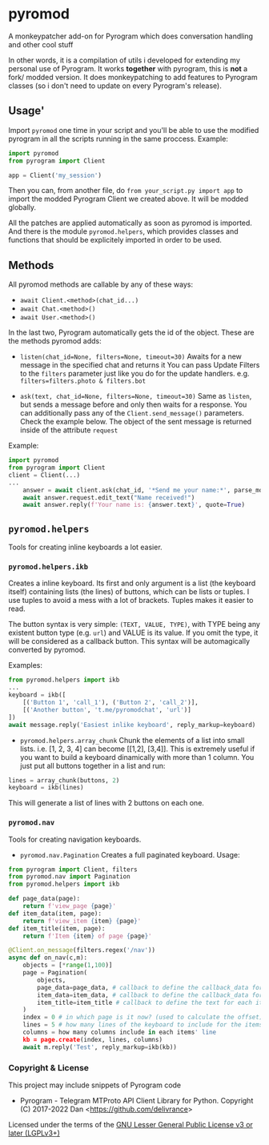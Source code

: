 # pyromod
A monkeypatcher add-on for Pyrogram which does conversation handling and other cool stuff

In other words, it is a compilation of utils i developed for extending my personal use of Pyrogram.
It works **together** with pyrogram, this is **not** a fork/ modded version. It does monkeypatching to add features to Pyrogram classes (so i don't need to update on every Pyrogram's release).

## Usage'   
Import `pyromod` one time in your script and you'll be able to use the modified pyrogram in all the scripts running in the same proccess. Example:
```python
import pyromod
from pyrogram import Client

app = Client('my_session')
```

Then you can, from another file, do `from your_script.py import app` to import the modded Pyrogram Client we created above. It will be modded globally.

All the patches are applied automatically as soon as pyromod is imported. And there is the module `pyromod.helpers`, which provides classes and functions that should be explicitely imported in order to be used.

## Methods
All pyromod methods are callable by any of these ways:
- `await Client.<method>(chat_id...)`
- `await Chat.<method>()`
- `await User.<method>()`

In the last two, Pyrogram automatically gets the id of the object.
These are the methods pyromod adds:
- `listen(chat_id=None, filters=None, timeout=30)`
Awaits for a new message in the specified chat and returns it
You can pass Update Filters to the `filters` parameter just like you do for the update handlers. e.g. `filters=filters.photo & filters.bot`

- `ask(text, chat_id=None, filters=None, timeout=30)`
Same as `listen`, but sends a message before and only then waits for a response.
You can additionally pass any of the `Client.send_message()` parameters. Check the example below.
The object of the sent message is returned inside of the attribute `request`

Example:
```python
import pyromod
from pyrogram import Client
client = Client(...)
...
    answer = await client.ask(chat_id, '*Send me your name:*', parse_mode=enums.ParseMode.MARKDOWN)
    await answer.request.edit_text("Name received!")
    await answer.reply(f'Your name is: {answer.text}', quote=True)    
```

## `pyromod.helpers`
Tools for creating inline keyboards a lot easier.

### `pyromod.helpers.ikb`

Creates a inline keyboard.
Its first and only argument is a list (the keyboard itself) containing lists (the lines) of buttons, which can be lists or tuples. I use tuples to avoid a mess with a lot of brackets. Tuples makes it easier to read.

The button syntax is very simple: `(TEXT, VALUE, TYPE)`, with TYPE being any existent button type (e.g. `url`) and VALUE is its value. If you omit the type, it will be considered as a callback button.
This syntax will be automagically converted by pyromod.

Examples:
```python
from pyromod.helpers import ikb
...
keyboard = ikb([
    [('Button 1', 'call_1'), ('Button 2', 'call_2')],
    [('Another button', 't.me/pyromodchat', 'url')]
])
await message.reply('Easiest inlike keyboard', reply_markup=keyboard)
```

- `pyromod.helpers.array_chunk`
Chunk the elements of a list into small lists. i.e. [1, 2, 3, 4] can become [[1,2], [3,4]]. This is extremely useful if you want to build a keyboard dinamically with more than 1 column. You just put all buttons together in a list and run:
```python
lines = array_chunk(buttons, 2)
keyboard = ikb(lines)
```
This will generate a list of lines with 2 buttons on each one.

### `pyromod.nav`
Tools for creating navigation keyboards.

- `pyromod.nav.Pagination`
Creates a full paginated keyboard. Usage:
```python
from pyrogram import Client, filters
from pyromod.nav import Pagination
from pyromod.helpers import ikb

def page_data(page):
    return f'view_page {page}'
def item_data(item, page):
    return f'view_item {item} {page}'
def item_title(item, page):
    return f'Item {item} of page {page}'

@Client.on_message(filters.regex('/nav'))
async def on_nav(c,m):
    objects = [*range(1,100)]
    page = Pagination(
        objects,
        page_data=page_data, # callback to define the callback_data for page buttons in the bottom
        item_data=item_data, # callback to define the callback_data for each item button
        item_title=item_title # callback to define the text for each item button
    )
    index = 0 # in which page is it now? (used to calculate the offset)
    lines = 5 # how many lines of the keyboard to include for the items
    columns = how many columns include in each items' line
    kb = page.create(index, lines, columns)
    await m.reply('Test', reply_markup=ikb(kb))
```

### Copyright & License
This project may include snippets of Pyrogram code
- Pyrogram - Telegram MTProto API Client Library for Python. Copyright (C) 2017-2022 Dan <<https://github.com/delivrance>>

Licensed under the terms of the [GNU Lesser General Public License v3 or later (LGPLv3+)](COPYING.lesser)

